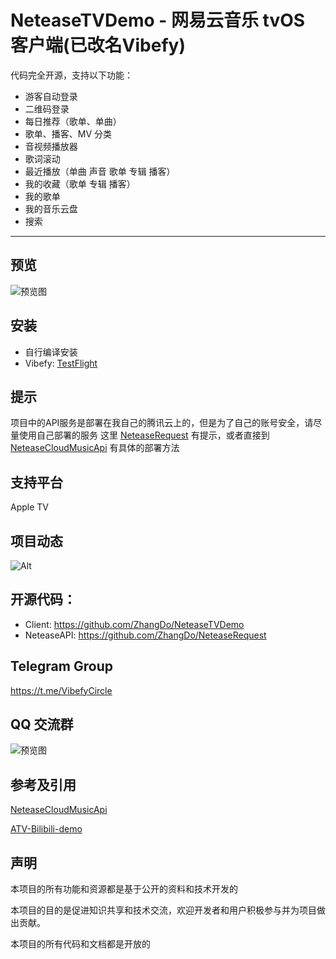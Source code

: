 # NeteaseTVDemo - 网易云音乐 tvOS 客户端(已改名Vibefy)

代码完全开源，支持以下功能：

- 游客自动登录
- 二维码登录
- 每日推荐（歌单、单曲）
- 歌单、播客、MV 分类
- 音视频播放器
- 歌词滚动
- 最近播放（单曲 声音 歌单 专辑 播客）
- 我的收藏（歌单 专辑 播客）
- 我的歌单
- 我的音乐云盘
- 搜索
------

## 预览
![预览图](https://github.com/ZhangDo/NeteaseTVDemo/blob/main/images/preview.png)

## 安装
- 自行编译安装
- Vibefy: [TestFlight](https://testflight.apple.com/join/he8gBuuY)

## 提示

项目中的API服务是部署在我自己的腾讯云上的，但是为了自己的账号安全，请尽量使用自己部署的服务
这里  [NeteaseRequest](https://github.com/ZhangDo/NeteaseRequest ) 有提示，或者直接到  [NeteaseCloudMusicApi](https://github.com/Binaryify/NeteaseCloudMusicApi) 有具体的部署方法

## 支持平台
Apple TV

## 项目动态
![Alt](https://repobeats.axiom.co/api/embed/71af082fd5501aa3498863b67b470bc2ec5496f2.svg "Repobeats analytics image")


## 开源代码：

- Client: https://github.com/ZhangDo/NeteaseTVDemo
- NeteaseAPI: https://github.com/ZhangDo/NeteaseRequest

## Telegram Group
https://t.me/VibefyCircle

## QQ 交流群

![预览图](https://github.com/ZhangDo/NeteaseTVDemo/blob/main/images/WechatIMG95.png)

## 参考及引用

[NeteaseCloudMusicApi](https://github.com/Binaryify/NeteaseCloudMusicApi)

[ATV-Bilibili-demo](https://github.com/yichengchen/ATV-Bilibili-demo)

## 声明

本项目的所有功能和资源都是基于公开的资料和技术开发的

本项目的目的是促进知识共享和技术交流，欢迎开发者和用户积极参与并为项目做出贡献。

本项目的所有代码和文档都是开放的

